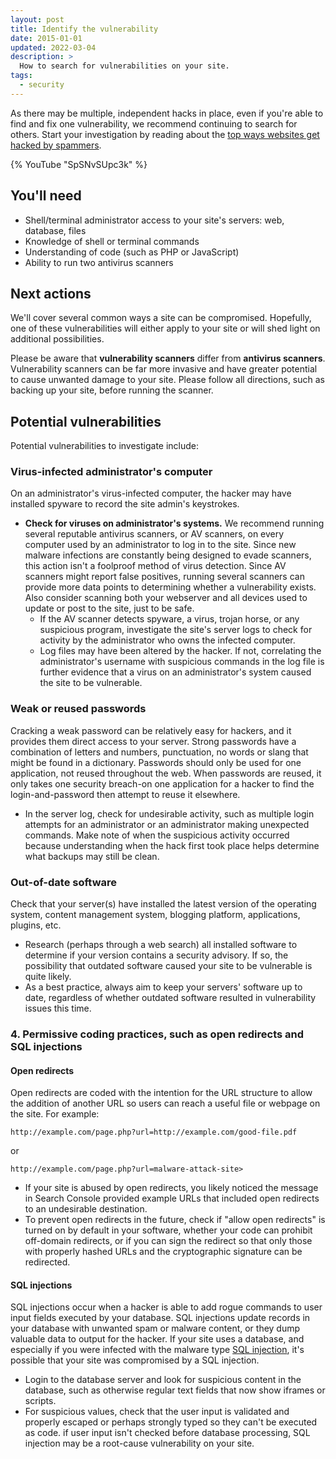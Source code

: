 ```yaml
---
layout: post
title: Identify the vulnerability
date: 2015-01-01
updated: 2022-03-04
description: >
  How to search for vulnerabilities on your site.
tags:
  - security
---
```


As there may be multiple, independent hacks in place, even if you're able to
find and fix one vulnerability, we recommend continuing to search for others.
Start your investigation by reading about the [top ways websites get hacked
by spammers](/secure/top-ways-sites-get-hacked-by-spammers/).

{% YouTube "SpSNvSUpc3k" %}

## You'll need

* Shell/terminal administrator access to your site's servers: web, database,
  files
* Knowledge of shell or terminal commands
* Understanding of code (such as PHP or JavaScript)
* Ability to run two antivirus scanners

## Next actions

We'll cover several common ways a site can be compromised. Hopefully, one of
these vulnerabilities will either apply to your site or will shed light on
additional possibilities.

Please be aware that **vulnerability scanners** differ from
**antivirus scanners**. Vulnerability scanners can be far more invasive and
have greater potential to cause unwanted damage to your site. Please follow
all directions, such as backing up your site, before running the scanner.

## Potential vulnerabilities

Potential vulnerabilities to investigate include:

### Virus-infected administrator's computer

On an administrator's virus-infected computer, the hacker may have installed
spyware to record the site admin's keystrokes.

* **Check for viruses on administrator's systems.** We recommend running
  several reputable antivirus scanners, or AV scanners, on every computer
  used by an administrator to log in to the site. Since new malware infections
  are constantly being designed to evade scanners, this action isn't a
  foolproof method of virus detection. Since AV scanners might report false
  positives, running several scanners can provide more data points to
  determining whether a vulnerability exists. Also consider scanning both your
  webserver and all devices used to update or post to the site, just to be safe.
    * If the AV scanner detects spyware, a virus, trojan horse, or any
      suspicious program, investigate the site's server logs to check for
      activity by the administrator who owns the infected computer.
    * Log files may have been altered by the hacker. If not, correlating the
      administrator's username with suspicious commands in the log file is
      further evidence that a virus on an administrator's system caused the
      site to be vulnerable.

### Weak or reused passwords

Cracking a weak password can be relatively easy for hackers, and it provides
them direct access to your server. Strong passwords have a combination of
letters and numbers, punctuation, no words or slang that might be found in a
dictionary. Passwords should only be used for one application, not reused
throughout the web. When passwords are reused, it only takes one security
breach-on one application for a hacker to find the login-and-password then
attempt to reuse it elsewhere.

* In the server log, check for undesirable activity, such as multiple login
  attempts for an administrator or an administrator making unexpected commands.
  Make note of when the suspicious activity occurred because understanding when
  the hack first took place helps determine what backups may still be clean.

### Out-of-date software

Check that your server(s) have installed the latest version of the operating
system, content management system, blogging platform, applications, plugins,
etc.

* Research (perhaps through a web search) all installed software to determine
  if your version contains a security advisory. If so, the possibility that
  outdated software caused your site to be vulnerable is quite likely.
* As a best practice, always aim to keep your servers' software up to date,
  regardless of whether outdated software resulted in vulnerability issues this time.

### 4. Permissive coding practices, such as open redirects and SQL injections

#### Open redirects

Open redirects are coded with the intention for the URL structure to allow
the addition of another URL so users can reach a useful file or webpage on the
site. For example:

`http://example.com/page.php?url=http://example.com/good-file.pdf`

or

`http://example.com/page.php?url=malware-attack-site>`

* If your site is abused by open redirects, you likely noticed the message
  in Search Console provided example URLs that included open redirects to an
  undesirable destination.
* To prevent open redirects in the future, check if "allow open redirects"
  is turned on by default in your software, whether your code can prohibit
  off-domain redirects, or if you can sign the redirect so that only those
  with properly hashed URLs and the cryptographic signature can be redirected.

#### SQL injections

SQL injections occur when a hacker is able to add rogue commands to user input
fields executed by your database. SQL injections update records in your
database with unwanted spam or malware content, or they dump valuable data
to output for the hacker. If your site uses a database, and especially if
you were infected with the malware type
[SQL injection](https://www.support.google.com/webmasters/answer/3024309),
it's possible that your site was compromised by a SQL injection.

* Login to the database server and look for suspicious content in the
  database, such as otherwise regular text fields that now show iframes or
  scripts.
* For suspicious values, check that the user input is validated and properly
  escaped or perhaps strongly typed so they can't be executed as code. if
  user input isn't checked before database processing, SQL injection may be
  a root-cause vulnerability on your site.

